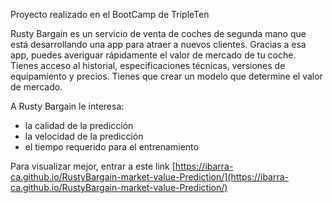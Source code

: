 Proyecto realizado en el BootCamp de TripleTen

Rusty Bargain es un servicio de venta de coches de segunda mano que está desarrollando una app para atraer a nuevos clientes. Gracias a esa app, puedes averiguar rápidamente el valor de mercado de tu coche. Tienes acceso al historial, especificaciones técnicas, versiones de equipamiento y precios. Tienes que crear un modelo que determine el valor de mercado.

A Rusty Bargain le interesa:

- la calidad de la predicción
- la velocidad de la predicción
- el tiempo requerido para el entrenamiento
    
Para visualizar mejor, entrar a este link [https://ibarra-ca.github.io/RustyBargain-market-value-Prediction/](https://ibarra-ca.github.io/RustyBargain-market-value-Prediction/)


